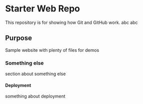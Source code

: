 # Starter Web Repo

This repository is for showing how Git and GitHub work. abc abc

## Purpose

Sample website with plenty of files for demos

### Something else

section about something else

#### Deployment

something about deployment